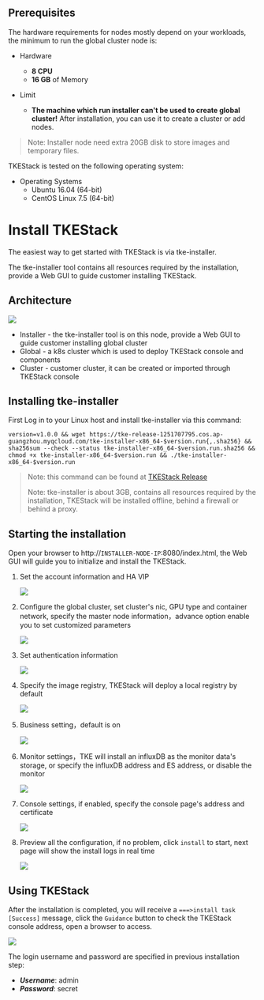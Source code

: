 ## Prerequisites

The hardware requirements for nodes mostly depend on your workloads, the minimum to run the global cluster node is:

* Hardware
  * **8 CPU**
  * **16 GB** of Memory

* Limit
  * **The machine which run installer can't be used to create global cluster!** After installation, you can use it to create a cluster or add nodes. 

> Note: Installer node need extra 20GB disk to store images and temporary files.

TKEStack is tested on the following operating system:

* Operating Systems
  * Ubuntu 16.04 (64-bit)
  * CentOS Linux 7.5 (64-bit)

# Install TKEStack

The easiest way to get started with TKEStack is via tke-installer.

The tke-installer tool contains all resources required by the installation, provide a Web GUI to guide customer installing TKEStack.

## Architecture

![](../../images/TKEStackHighLevelArchitecture@2x.png)

* Installer -  the tke-installer tool is on this node, provide a Web GUI to guide customer installing global cluster
* Global -  a k8s cluster which is used to deploy TKEStack console and components
* Cluster -  customer cluster, it can be created or imported through TKEStack console

## Installing tke-installer

First Log in to your Linux host and install tke-installer via this command:

    version=v1.0.0 && wget https://tke-release-1251707795.cos.ap-guangzhou.myqcloud.com/tke-installer-x86_64-$version.run{,.sha256} && sha256sum --check --status tke-installer-x86_64-$version.run.sha256 && chmod +x tke-installer-x86_64-$version.run && ./tke-installer-x86_64-$version.run

> Note: this command can be found at [TKEStack Release](https://github.com/tkestack/tke/releases)
>
> Note: tke-installer is about 3GB, contains all resources required by the installation, TKEStack will be installed offline, behind a firewall or behind a proxy.


## Starting the installation

Open your browser to http://`INSTALLER-NODE-IP`:8080/index.html, the Web GUI will guide you to initialize and install the TKEStack.
  
1. Set the account information and HA VIP
  
   ![](images/step-1.png)
  
2. Configure the global cluster, set cluster's nic, GPU type and container network, specify the master node information，advance option enable you to set customized parameters

   ![](images/step-2.png)
  
3. Set authentication information

   ![](images/step-3.png)
  
4. Specify the image registry, TKEStack will deploy a local registry by default

   ![](images/step-4.png)
  
5. Business setting，default is on

   ![](images/step-5.png)
  
6. Monitor settings，TKE will install an influxDB as the monitor data's storage, or specify the influxDB address and ES address, or disable the monitor
  
   ![](images/step-6.png)
  
7. Console settings, if enabled, specify the console page's address and certificate
  
   ![](images/step-7.png)
  
8. Preview all the configuration, if no problem, click `install` to start, next page will show the install logs in real time
   
   ![](images/step-8.png)
   

## Using TKEStack

After the installation is completed, you will receive a `===>install task [Success]` message, click the `Guidance` button to check the TKEStack console address, open a browser to access.
   
   ![](images/step-9.png)

The login username and password are specified in previous installation step:

  * ***Username***: admin
  * ***Password***: secret
